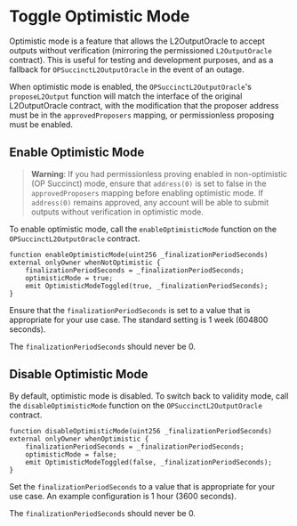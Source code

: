 # Toggle Optimistic Mode

Optimistic mode is a feature that allows the L2OutputOracle to accept outputs without verification (mirroring the permissioned `L2OutputOracle` contract). This is useful for testing and development purposes, and as a fallback for `OPSuccinctL2OutputOracle` in the event of an outage.

When optimistic mode is enabled, the `OPSuccinctL2OutputOracle`'s `proposeL2Output` function will match the interface of the original L2OutputOracle contract, with the modification that the proposer address must be in the `approvedProposers` mapping, or permissionless proposing must be enabled.

## Enable Optimistic Mode

> **Warning**: If you had permissionless proving enabled in non-optimistic (OP Succinct) mode, ensure that `address(0)` is set to false in the `approvedProposers` mapping before enabling optimistic mode. If `address(0)` remains approved, any account will be able to submit outputs without verification in optimistic mode.

To enable optimistic mode, call the `enableOptimisticMode` function on the `OPSuccinctL2OutputOracle` contract.

```solidity
function enableOptimisticMode(uint256 _finalizationPeriodSeconds) external onlyOwner whenNotOptimistic {
    finalizationPeriodSeconds = _finalizationPeriodSeconds;
    optimisticMode = true;
    emit OptimisticModeToggled(true, _finalizationPeriodSeconds);
}
```

Ensure that the `finalizationPeriodSeconds` is set to a value that is appropriate for your use case. The standard setting is 1 week (604800 seconds).

The `finalizationPeriodSeconds` should never be 0.

## Disable Optimistic Mode

By default, optimistic mode is disabled. To switch back to validity mode, call the `disableOptimisticMode` function on the `OPSuccinctL2OutputOracle` contract.

```solidity
function disableOptimisticMode(uint256 _finalizationPeriodSeconds) external onlyOwner whenOptimistic {
    finalizationPeriodSeconds = _finalizationPeriodSeconds;
    optimisticMode = false;
    emit OptimisticModeToggled(false, _finalizationPeriodSeconds);
}
```

Set the `finalizationPeriodSeconds` to a value that is appropriate for your use case. An example configuration is 1 hour (3600 seconds).

The `finalizationPeriodSeconds` should never be 0.
